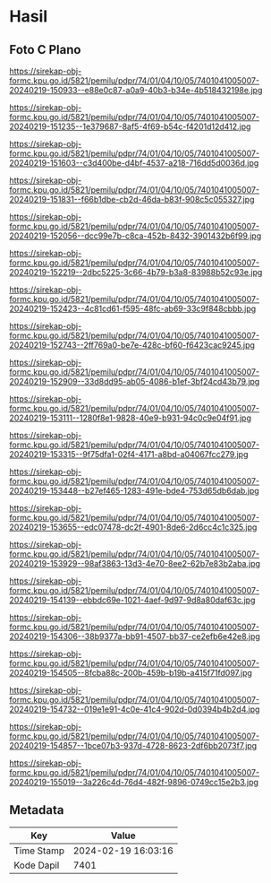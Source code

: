 # Hasil

## Foto C Plano

https://sirekap-obj-formc.kpu.go.id/5821/pemilu/pdpr/74/01/04/10/05/7401041005007-20240219-150933--e88e0c87-a0a9-40b3-b34e-4b518432198e.jpg

https://sirekap-obj-formc.kpu.go.id/5821/pemilu/pdpr/74/01/04/10/05/7401041005007-20240219-151235--1e379687-8af5-4f69-b54c-f4201d12d412.jpg

https://sirekap-obj-formc.kpu.go.id/5821/pemilu/pdpr/74/01/04/10/05/7401041005007-20240219-151603--c3d400be-d4bf-4537-a218-716dd5d0036d.jpg

https://sirekap-obj-formc.kpu.go.id/5821/pemilu/pdpr/74/01/04/10/05/7401041005007-20240219-151831--f66b1dbe-cb2d-46da-b83f-908c5c055327.jpg

https://sirekap-obj-formc.kpu.go.id/5821/pemilu/pdpr/74/01/04/10/05/7401041005007-20240219-152056--dcc99e7b-c8ca-452b-8432-3901432b6f99.jpg

https://sirekap-obj-formc.kpu.go.id/5821/pemilu/pdpr/74/01/04/10/05/7401041005007-20240219-152219--2dbc5225-3c66-4b79-b3a8-83988b52c93e.jpg

https://sirekap-obj-formc.kpu.go.id/5821/pemilu/pdpr/74/01/04/10/05/7401041005007-20240219-152423--4c81cd61-f595-48fc-ab69-33c9f848cbbb.jpg

https://sirekap-obj-formc.kpu.go.id/5821/pemilu/pdpr/74/01/04/10/05/7401041005007-20240219-152743--2ff769a0-be7e-428c-bf60-f6423cac9245.jpg

https://sirekap-obj-formc.kpu.go.id/5821/pemilu/pdpr/74/01/04/10/05/7401041005007-20240219-152909--33d8dd95-ab05-4086-b1ef-3bf24cd43b79.jpg

https://sirekap-obj-formc.kpu.go.id/5821/pemilu/pdpr/74/01/04/10/05/7401041005007-20240219-153111--1280f8e1-9828-40e9-b931-94c0c9e04f91.jpg

https://sirekap-obj-formc.kpu.go.id/5821/pemilu/pdpr/74/01/04/10/05/7401041005007-20240219-153315--9f75dfa1-02f4-4171-a8bd-a04067fcc279.jpg

https://sirekap-obj-formc.kpu.go.id/5821/pemilu/pdpr/74/01/04/10/05/7401041005007-20240219-153448--b27ef465-1283-491e-bde4-753d65db6dab.jpg

https://sirekap-obj-formc.kpu.go.id/5821/pemilu/pdpr/74/01/04/10/05/7401041005007-20240219-153655--edc07478-dc2f-4901-8de6-2d6cc4c1c325.jpg

https://sirekap-obj-formc.kpu.go.id/5821/pemilu/pdpr/74/01/04/10/05/7401041005007-20240219-153929--98af3863-13d3-4e70-8ee2-62b7e83b2aba.jpg

https://sirekap-obj-formc.kpu.go.id/5821/pemilu/pdpr/74/01/04/10/05/7401041005007-20240219-154139--ebbdc69e-1021-4aef-9d97-9d8a80daf63c.jpg

https://sirekap-obj-formc.kpu.go.id/5821/pemilu/pdpr/74/01/04/10/05/7401041005007-20240219-154306--38b9377a-bb91-4507-bb37-ce2efb6e42e8.jpg

https://sirekap-obj-formc.kpu.go.id/5821/pemilu/pdpr/74/01/04/10/05/7401041005007-20240219-154505--8fcba88c-200b-459b-b19b-a415f71fd097.jpg

https://sirekap-obj-formc.kpu.go.id/5821/pemilu/pdpr/74/01/04/10/05/7401041005007-20240219-154732--019e1e91-4c0e-41c4-902d-0d0394b4b2d4.jpg

https://sirekap-obj-formc.kpu.go.id/5821/pemilu/pdpr/74/01/04/10/05/7401041005007-20240219-154857--1bce07b3-937d-4728-8623-2df6bb2073f7.jpg

https://sirekap-obj-formc.kpu.go.id/5821/pemilu/pdpr/74/01/04/10/05/7401041005007-20240219-155019--3a226c4d-76d4-482f-9896-0749cc15e2b3.jpg


## Metadata

| Key        | Value               |
| ---------- | ------------------- |
| Time Stamp | 2024-02-19 16:03:16 |
| Kode Dapil | 7401                |



